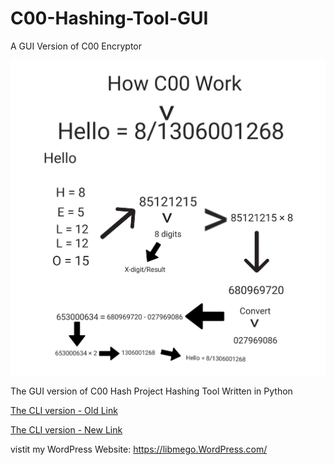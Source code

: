 # C00-Hashing-Tool-GUI
A GUI Version of C00 Encryptor

![Alt text](C00EP_Blueprint.png)

The GUI version of C00 Hash Project Hashing Tool Written in Python

[The CLI version - Old Link](https://github.com/LibMego-Official-Githu-B/C00-Encryption-Project-C00EP-Encryptor-Tool)

[The CLI version - New Link](https://github.com/LibMego-Official-Githu-B/C00-Hashing-Tool/)

vistit my WordPress Website: https://libmego.WordPress.com/
